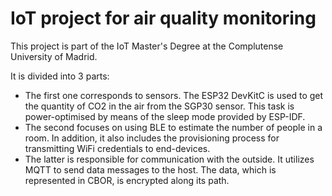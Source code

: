 # IoT project for air quality monitoring

This project is part of the IoT Master's Degree at the Complutense University of Madrid.

It is divided into 3 parts:
- The first one corresponds to sensors. The ESP32 DevKitC is used to get the quantity of CO2 in the air from the SGP30 sensor. This task is power-optimised by means of the sleep mode provided by ESP-IDF.
- The second focuses on using BLE to estimate the number of people in a room. In addition, it also includes the provisioning process for transmitting WiFi credentials to end-devices.
- The latter is responsible for communication with the outside. It utilizes MQTT to send data messages to the host. The data, which is represented in CBOR, is encrypted along its path.
